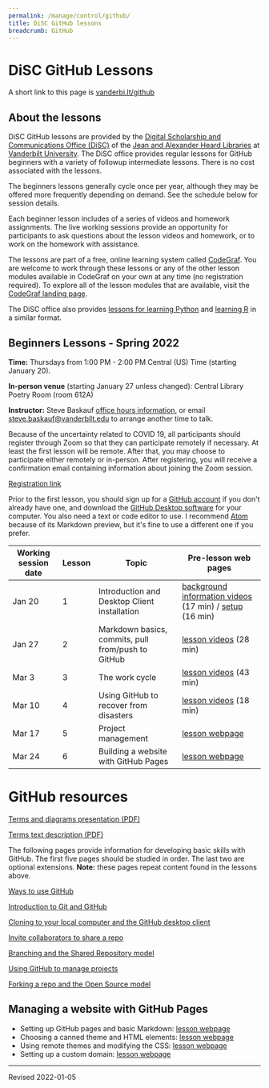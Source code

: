 ```yaml
---
permalink: /manage/control/github/
title: DiSC GitHub lessons
breadcrumb: GitHub
---
```


# DiSC GitHub Lessons

A short link to this page is [vanderbi.lt/github](http://vanderbi.lt/github)

## About the lessons

DiSC GitHub lessons are provided by the [Digital Scholarship and Communications Office (DiSC)](https://www.library.vanderbilt.edu/scholarly/) of the [Jean and Alexander Heard Libraries](https://www.library.vanderbilt.edu/) at [Vanderbilt University](https://www.vanderbilt.edu/).  The DiSC office provides regular lessons for GitHub beginners with a variety of followup intermediate lessons.  There is no cost associated with the lessons.

The beginners lessons generally cycle once per year, although they may be offered more frequently depending on demand.  See the schedule below for session details.  

Each beginner lesson includes of a series of videos and homework assignments. The live working sessions provide an opportunity for participants to ask questions about the lesson videos and homework, or to work on the homework with assistance. 

The lessons are part of a free, online learning system called [CodeGraf](../../../script/codegraf). You are welcome to work through these lessons or any of the other lesson modules available in CodeGraf on your own at any time (no registration required). To explore all of the lesson modules that are available, visit the [CodeGraf landing page](../../../script/codegraf). 

The DiSC office also provides [lessons for learning Python](http://vanderbi.lt/py) and [learning R](http://vanderbi.lt/r) in a similar format.

## Beginners Lessons - Spring 2022 

**Time:** Thursdays from 1:00 PM - 2:00 PM Central (US) Time (starting January 20).

**In-person venue** (starting January 27 unless changed): Central Library Poetry Room (room 612A)

**Instructor:** Steve Baskauf [office hours information](https://www.library.vanderbilt.edu/disc/officehours), or email [steve.baskauf@vanderbilt.edu](mailto:steve.baskauf@vanderbilt.edu) to arrange another time to talk.

Because of the uncertainty related to COVID 19, all participants should register through Zoom so that they can participate remotely if necessary. At least the first lesson will be remote. After that, you may choose to participate either remotely or in-person. After registering, you will receive a confirmation email containing information about joining the Zoom session. 

[Registration link](https://vanderbilt.zoom.us/meeting/register/tJcuc-yhqz0uEtKkT5itfx22TC9AY9LX1OIV)

Prior to the first lesson, you should sign up for a [GitHub account](https://github.com/) if you don't already have one, and download the [GitHub Desktop software](https://desktop.github.com/) for your computer. You also need a text or code editor to use. I recommend [Atom](https://atom.io/) because of its Markdown preview, but it's fine to use a different one if you prefer.

| Working session date | Lesson | Topic | Pre-lesson web pages |
|---|---|---|---|
| Jan 20 | 1 | Introduction and Desktop Client installation | [background information videos](../../../script/codegraf/015/) (17 min) / [setup](../../../script/codegraf/016/) (16 min) |
| Jan 27 | 2 | Markdown basics, commits, pull from/push to GitHub | [lesson videos](../../../script/codegraf/017/) (28 min) |
| Mar 3 | 3 | The work cycle | [lesson videos](../../../script/codegraf/018/) (43 min) |
| Mar 10 | 4 | Using GitHub to recover from disasters | [lesson videos](../../../script/codegraf/019/) (18 min) |
| Mar 17 | 5 | Project management | [lesson webpage](projects/)|
| Mar 24 | 6 | Building a website with GitHub Pages | [lesson webpage](pages/) |


# GitHub resources

[Terms and diagrams presentation (PDF)](git_terms_diagrams_pages.pdf)

[Terms text description (PDF)](github_terms.pdf)

The following pages provide information for developing basic skills with GitHub.  The first five pages should be studied in order.  The last two are optional extensions. **Note:** these pages repeat content found in the lessons above.

[Ways to use GitHub](ways/)

[Introduction to Git and GitHub](intro/)

[Cloning to your local computer and the GitHub desktop client](clone/)

[Invite collaborators to share a repo](collaborators/)

[Branching and the Shared Repository model](branch/)

[Using GitHub to manage projects](projects/)

[Forking a repo and the Open Source model](fork/)

## Managing a website with GitHub Pages

- Setting up GitHub pages and basic Markdown: [lesson webpage](pages/)
- Choosing a canned theme and HTML elements: [lesson webpage](pages-themes/)
- Using remote themes and modifying the CSS: [lesson webpage](pages-remotes/)
- Setting up a custom domain: [lesson webpage](pages-urls/)

----
Revised 2022-01-05
